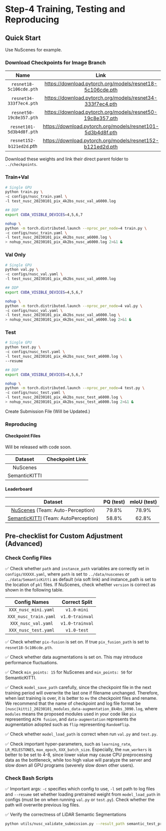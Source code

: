 # Step-4 Training, Testing and Reproducing

## Quick Start

Use NuScenes for example.

### Download Checkpoints for Image Branch

|           Name           |                            Link                            |
| :----------------------: | :--------------------------------------------------------: |
| `resnet18-5c106cde.pth`  | https://download.pytorch.org/models/resnet18-5c106cde.pth  |
| `resnet34-333f7ec4.pth`  | https://download.pytorch.org/models/resnet34-333f7ec4.pth  |
| `resnet50-19c8e357.pth`  | https://download.pytorch.org/models/resnet50-19c8e357.pth  |
| `resnet101-5d3b4d8f.pth` | https://download.pytorch.org/models/resnet101-5d3b4d8f.pth |
| `resnet152-b121ed2d`.pth | https://download.pytorch.org/models/resnet152-b121ed2d.pth |

Download these weights and link their direct parent folder to `../checkpoints`.

### Train+Val

```bash
# Single GPU
python train.py \
-c configs/nusc_train.yaml \
-l test_nusc_20230101_pix_4k2bs_nusc_val_a6000.log

## DDP
export CUDA_VISIBLE_DEVICES=4,5,6,7

nohup \
python -m torch.distributed.launch --nproc_per_node=4 train.py \
-c configs/nusc_train.yaml \
-l test_nusc_20230101_pix_4k2bs_nusc_a6000.log \
> nohup_nusc_20230101_pix_4k2bs_nusc_a6000.log 2>&1 &
```



### Val Only

```bash
# Single GPU
python val.py \
-c configs/nusc_val.yaml \
-l test_nusc_20230101_pix_4k2bs_nusc_val_a6000.log

## DDP
export CUDA_VISIBLE_DEVICES=4,5,6,7

nohup \
python -m torch.distributed.launch --nproc_per_node=4 val.py \
-c configs/nusc_val.yaml \
-l test_nusc_20230101_pix_4k2bs_nusc_val_a6000.log \
> nohup_nusc_20230101_pix_4k2bs_nusc_val_a6000.log 2>&1 &
```



### Test

```bash
# Single GPU
python test.py \
-c configs/nusc_test.yaml \
-l test_nusc_20230101_pix_4k2bs_nusc_test_a6000.log \
--resume

## DDP
export CUDA_VISIBLE_DEVICES=4,5,6,7

nohup \
python -m torch.distributed.launch --nproc_per_node=4 test.py \
-c configs/nusc_test.yaml \
-l test_nusc_20230101_pix_4k2bs_nusc_test_a6000.log \
> nohup_nusc_20230101_pix_4k2bs_nusc_test_a6000.log 2>&1 &
```



Create Submission File (Will be Updated.)



### Reproducing

#### Checkpoint Files

Will be released with code soon.

|    Dataset    | Checkpoint Link |
| :-----------: | :-------------: |
|   NuScenes    |                 |
| SemanticKITTI |                 |



#### Leaderboard

|                           Dataset                            | PQ (test) | mIoU (test) |
| :----------------------------------------------------------: | :-------: | :---------: |
| [NuScenes](https://eval.ai/web/challenges/challenge-page/1243/leaderboard/3127) (Team: Auto-Perception) |   79.8%   |    78.9%    |
| [SemanticKITTI](https://codalab.lisn.upsaclay.fr/competitions/7092#results) (Team: AutoPerception) |   58.8%   |    62.8%    |



## Pre-checklist for Custom Adjustment (Advanced)

### Check Config Files

:white_check_mark: Check whether `path` and `instance_path` variables are correctly set in `configs/XXXXX.yaml`, where `path` is set to `../data/nuscenes` or `../data/SemanticKitti` as default (via soft link) and instance_path is set to the location of `pkl` files. If NuScenes, check whether `version` is correct as shown in the following table.

|     Config Names      |  Correct Split  |
| :-------------------: | :-------------: |
| `XXX_nusc_mini.yaml`  |   `v1.0-mini`   |
| `XXX_nusc_train.yaml` | `v1.0-trainval` |
|  `XXX_nusc_val.yaml`  | `v1.0-trainval` |
| `XXX_nusc_test.yaml`  |   `v1.0-test`   |

:white_check_mark: Check whether `pix-fusion` is set on. If true `pix_fusion_path` is set to `resnet18-5c106cde.pth`.

:white_check_mark: Check whether data augmentations is set on. This may introduce performance fluctuations.

:white_check_mark: Check `min_points: 15` for NuScenes and `min_points: 50` for SemanticKITTI.

:white_check_mark: Check `model_save_path` carefully, since the checkpoint file in the next training period will overwrite the last one if filename unchanged. Therefore, when last training is over, it is better to `mv` the checkpoint files and rename. We recommend that the name of checkpoint and log file format be `[nusc|kitti]_20230101_modules_data-augmentation_8k4bs_3090.log`, where  `modules` means the proposed modules used in your code like `pix` representing `ACPA fusion`, and `data-augmentation` represents the augmentation adopted such as `flip` representing `RandomFlip`.

:white_check_mark: Check whether `model_load_path` is correct when run `val.py` and `test.py`.

:white_check_mark: Check important hyper-parameters, such as `learning_rate`, `LR_MILESTONES`, `max_epoch`, `XXX_batch_size`. Especially, the `num_workers` is better to be set to 4-8, since lower value may cause CPU preprocessing data as the bottleneck, while too high value will paralyze the server and slow down all GPU programs (severely slow down other users).

### Check Bash Scripts

:white_check_mark: Important args: `-c` specifies which config to use, `-l` set path to log files and `--resume` set whether loading pretrained weight from `model_load_path` in configs (must be on when running `val.py` or `test.py`). Check whether the path will overwrite previous log files.

:white_check_mark: Verify the correctness of LiDAR Semantic Segmentations

```bash
python utils/nusc_validate_submission.py --result_path semantic_test_preds/ --eval_set test --dataroot path_to_test_set --version v1.0-test --verbose True --zip_out ./ 
```













